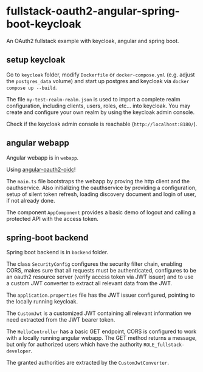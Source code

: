 # fullstack-oauth2-angular-spring-boot-keycloak
An OAuth2 fullstack example with keycloak, angular and spring boot.

## setup keycloak

Go to `keycloak` folder, modify `Dockerfile` or `docker-compose.yml` (e.g. adjust the `postgres_data` volume) and start up postgres and keycloak via `docker compose up --build`.

The file `my-test-realm-realm.json` is used to import a complete realm configuration, including clients, users, roles, etc... into keycloak. You may create and configure your own realm by using the keycloak admin console.

Check if the keycloak admin console is reachable (`http://localhost:8180/`).


## angular webapp

Angular webapp is in `webapp`.

Using [angular-oauth2-oidc](https://www.npmjs.com/package/angular-oauth2-oidc)!

The `main.ts` file bootstraps the webapp by proving the http client and the oauthservice. Also initializing the oauthservice by providing a configuration, setup of silent token refresh, loading discovery document and login of user, if not already done.

The component `AppComponent` provides a basic demo of logout and calling a protected API with the access token.

## spring-boot backend

Spring boot backend is in `backend` folder.

The class `SecurityConfig` configures the security filter chain, enabling CORS, makes sure that all requests must be authenticated, configures to be an oauth2 resource server (verify access token via JWT issuer) and to use a custom JWT converter to extract all relevant data from the JWT.

The `application.properties` file has the JWT issuer configured, pointing to the locally running keycloak.

The `CustomJwt` is a customized JWT containing all relevant information we need extracted from the JWT bearer token.

The `HelloController` has a basic GET endpoint, CORS is configured to work with a locally running angular webapp. The GET method returns a message, but only for authorized users which have the authority `ROLE_fullstack-developer`.

The granted authorities are extracted by the `CustomJwtConverter`.


